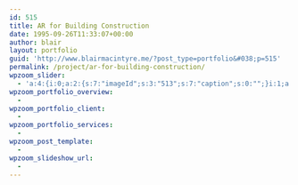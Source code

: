 ```yaml
---
id: 515
title: AR for Building Construction
date: 1995-09-26T11:33:07+00:00
author: blair
layout: portfolio
guid: 'http://www.blairmacintyre.me/?post_type=portfolio&#038;p=515'
permalink: /project/ar-for-building-construction/
wpzoom_slider:
  - 'a:4:{i:0;a:2:{s:7:"imageId";s:3:"513";s:7:"caption";s:0:"";}i:1;a:2:{s:7:"imageId";s:3:"509";s:7:"caption";s:0:"";}i:2;a:2:{s:7:"imageId";s:3:"511";s:7:"caption";s:0:"";}i:3;a:2:{s:7:"imageId";s:3:"507";s:7:"caption";s:0:"";}}'
wpzoom_portfolio_overview:
  - 
wpzoom_portfolio_client:
  - 
wpzoom_portfolio_services:
  - 
wpzoom_post_template:
  - 
wpzoom_slideshow_url:
  - 
---
```

